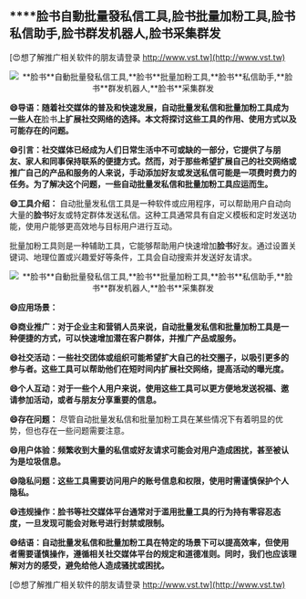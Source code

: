 ## ****脸书**自動批量發私信工具,**脸书**批量加粉工具,**脸书**私信助手,**脸书**群发机器人,**脸书**采集群发**

[😍想了解推广相关软件的朋友请登录 http://www.vst.tw](http://www.vst.tw)

 <center><img src="https://vst.tw/MP4/tuiguang/png/8.png" alt="**脸书**自動批量發私信工具,**脸书**批量加粉工具,**脸书**私信助手,**脸书**群发机器人,**脸书**采集群发"></center>

**😄导语：随着社交媒体的普及和快速发展，自动批量发私信和批量加粉工具成为一些人在**脸书**上扩展社交网络的选择。本文将探讨这些工具的作用、使用方式以及可能存在的问题。**

**😄引言：社交媒体已经成为人们日常生活中不可或缺的一部分，它提供了与朋友、家人和同事保持联系的便捷方式。然而，对于那些希望扩展自己的社交网络或推广自己的产品和服务的人来说，手动添加好友或发送私信可能是一项费时费力的任务。为了解决这个问题，一些自动批量发私信和批量加粉工具应运而生。**

**😄工具介绍：**
自动批量发私信工具是一种软件或应用程序，可以帮助用户自动向大量的**脸书**好友或特定群体发送私信。这种工具通常具有自定义模板和定时发送功能，使用户能够更高效地与目标用户进行互动。

批量加粉工具则是一种辅助工具，它能够帮助用户快速增加**脸书**好友。通过设置关键词、地理位置或兴趣爱好等条件，工具会自动搜索并发送好友请求。

 <center><img src="https://vst.tw/MP4/tuiguang/png/8.png" alt="**脸书**自動批量發私信工具,**脸书**批量加粉工具,**脸书**私信助手,**脸书**群发机器人,**脸书**采集群发"></center>

**😄应用场景：**

**😄商业推广：对于企业主和营销人员来说，自动批量发私信和批量加粉工具是一种便捷的方式，可以快速增加潜在客户群体，并推广产品或服务。**

**😄社交活动：一些社交团体或组织可能希望扩大自己的社交圈子，以吸引更多的参与者。这些工具可以帮助他们在短时间内扩展社交网络，提高活动的曝光度。**

**😄个人互动：对于一些个人用户来说，使用这些工具可以更方便地发送祝福、邀请参加活动，或者与朋友分享重要的信息。**

**😄存在问题：**
尽管自动批量发私信和批量加粉工具在某些情况下有着明显的优势，但也存在一些问题需要注意。

**😄用户体验：频繁收到大量的私信或好友请求可能会对用户造成困扰，甚至被认为是垃圾信息。**

**😄隐私问题：这些工具需要访问用户的账号信息和权限，使用时需谨慎保护个人隐私。**

**😄违规操作：**脸书**等社交媒体平台通常对于滥用批量工具的行为持有零容忍态度，一旦发现可能会对账号进行封禁或限制。**

**😄结语：自动批量发私信和批量加粉工具在特定的场景下可以提高效率，但使用者需要谨慎操作，遵循相关社交媒体平台的规定和道德准则。同时，我们也应该理解对方的感受，避免给他人造成骚扰或困扰。**

[😍想了解推广相关软件的朋友请登录 http://www.vst.tw](http://www.vst.tw)



